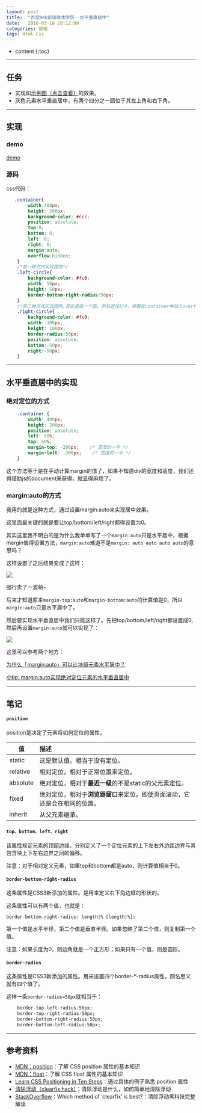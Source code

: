 ```yaml
---
layout: post
title:  "百度Web前端技术学院--水平垂直居中"
date:   2016-03-18 20:12:00
categories: 前端
tags: Html Css
---
```


* content
{:toc}


----------

## 任务

- 实现如[示例图（点击查看）](http://7xrp04.com1.z0.glb.clouddn.com/task_1_4_1.png)的效果。
- 灰色元素水平垂直居中，有两个四分之一圆位于其左上角和右下角。

----------

## 实现

### demo
[demo](http://axuebin.com/marginAutoDemo)

### 源码

css代码：

```css
   .container{
        width:400px;
        height: 200px;
        background-color: #ccc;
        position: absolute;
        top:0;
        bottom: 0;
        left: 0;
        right: 0;
        margin:auto;
        overflow:hidden;
    }
    /*第一种方式实现圆角*/
    .left-circle{
        background-color: #fc0;
        width: 50px;
        height: 50px;
        border-bottom-right-radius:50px;
    }
    /*第二种方式实现圆角,其实是画一个圆，然后遮住3/4，得要在container中加入overflow:hidden了*/
    .right-circle{
        background-color: #fc0;
        width: 100px;
        height: 100px;
        border-radius:50px;
        position: absolute;
        bottom:-50px;
        right:-50px;
    }
```

----------

## 水平垂直居中的实现

### 绝对定位的方式

```css
	.container {
    	width: 400px; 
		height: 200px;
    	position: absolute; 
		left: 50%; 
		top: 50%;
    	margin-top: -200px;    /* 高度的一半 */
    	margin-left: -300px;    /* 宽度的一半 */
	}
```

这个方法等于是在手动计算margin的值了，如果不知道div的宽度和高度，我们还得借助js的document来获得，就显得麻烦了。

### margin:auto的方式

我用的就是这种方式，通过设置margin:auto来实现居中效果。

这里面最关键的就是要让top/bottom/left/right都得设置为0。

其实这里我不明白的是为什么我单单写了一个`margin:auto`只是水平居中，根据margin值得设置方法，`margin:auto`难道不是`margin: auto auto auto auto`的意思吗？

这样设置了之后结果变成了这样：

![](http://i.imgur.com/wTu1bqu.png)

强行卖了一波萌~

后来才知道原来`margin-top:auto`和`margin-bottom:auto`的计算值是0，所以`margin:auto`只是水平居中了。

然后要实现水平垂直居中我们只能这样了。先把top/bottom/left/right都设置成0,然后再设置`margin:auto`就可以实现了：

![](http://i.imgur.com/nfFBVOm.png)

这里可以参考两个地方：

[为什么「margin:auto」可以让块级元素水平居中？](https://www.zhihu.com/question/21644198)

[小tip: margin:auto实现绝对定位元素的水平垂直居中](http://www.zhangxinxu.com/wordpress/2013/11/margin-auto-absolute-%E7%BB%9D%E5%AF%B9%E5%AE%9A%E4%BD%8D-%E6%B0%B4%E5%B9%B3%E5%9E%82%E7%9B%B4%E5%B1%85%E4%B8%AD/)

----------

## 笔记

#### `position`

position是决定了元素将如何定位的属性。

|值|描述|
|---|:---|
|static|这是默认值。相当于没有定位。|
|relative|相对定位，相对于正常位置来定位。|
|absolute|绝对定位，相对于**最近一级**的不是static的父元素定位。|
|fixed|绝对定位，相对于**浏览器窗口**来定位。即便页面滚动，它还是会在相同的位置。|
|inherit|从父元素继承。|

#### `top、bottom、left、right`

该属性规定元素的顶部边缘。分别定义了一个定位元素的上下左右外边距边界与其包含块上下左右边界之间的偏移。

注意：对于相对定义元素，如果top和bottom都是auto，则计算值相当于0。

#### `border-bottom-right-radius`

这条属性是CSS3新添加的属性。是用来定义右下角边框的形状的。

这条属性可以有两个值，也就是：

`border-bottom-right-radius: length|% [length|%];`

第一个值是水平半径，第二个值是垂直半径。如果忽略了第二个值，则复制第一个值。

注意：如果长度为0，则边角就是一个正方形；如果只有一个值，则是圆形。

#### `border-radius`

这条属性是CSS3新添加的属性。用来设置四个border-*-radius属性，顾名思义就有四个值了。

这样一条`border-radius=50px`就相当于：

```css
	border-top-left-radius:50px;
	border-top-right-radius:50px;
	border-bottom-right-radius:50px;
	border-bottom-left-radius:50px;
```

----------

## 参考资料

- [MDN：position](https://developer.mozilla.org/zh-CN/docs/Web/CSS/position)：了解 CSS position 属性的基本知识
- [MDN：float](https://developer.mozilla.org/en-US/docs/Web/CSS/float)：了解 CSS float 属性的基本知识
- [Learn CSS Positioning in Ten Steps](http://www.barelyfitz.com/screencast/html-training/css/positioning/)：通过具体的例子熟悉 position 属性
- [清除浮动（clearfix hack）](http://zh.learnlayout.com/clearfix.html)：清除浮动是什么，如何简单地清除浮动
- [StackOverflow](http://stackoverflow.com/questions/211383/which-method-of-clearfix-is-best)：Which method of ‘clearfix’ is best?：清除浮动黑科技完整解读

